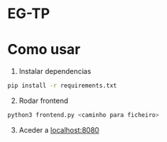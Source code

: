# EG-TP

# Como usar
1. Instalar dependencias
```bash
pip install -r requirements.txt
```
2. Rodar frontend
```bash
python3 frontend.py <caminho para ficheiro>
```
3. Aceder a [localhost:8080](http://localhost:8080)
